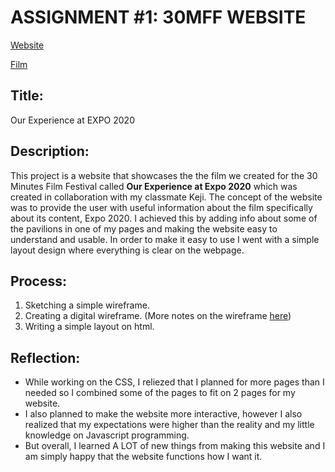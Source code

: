 # ASSIGNMENT #1: 30MFF WEBSITE

[Website](https://salamaalmheiri.github.io/FilmWebsite/)

[Film](https://youtu.be/2Hf6AP6pgow)

## Title:
Our Experience at EXPO 2020

## Description:
This project is a website that showcases the the film we created for the 30 Minutes Film Festival called **Our Experience at Expo 2020** which was created in collaboration with my classmate Keji. The concept of the website was to provide the user with useful information about the film specifically about its content, Expo 2020. I achieved this by adding info about some of the pavilions in one of my pages and making the website easy to understand and usable. In order to make it easy to use I went with a simple layout design where everything is clear on the webpage.

## Process:
1. Sketching a simple wireframe.
2. Creating a digital wireframe. (More notes on the wireframe [here](https://github.com/SalamaAlmheiri/CommLab/tree/main/Wireframe))
3. Writing a simple layout on html.

## Reflection:
- While working on the CSS, I reliezed that I planned for more pages than I needed so I combined some of the pages to fit on 2 pages for my website.
- I also planned to make the website more interactive, however I also realized that my expectations were higher than the reality and my little knowledge on Javascript programming.
- But overall, I learned A LOT of new things from making this website and I am simply happy that the website functions how I want it.

